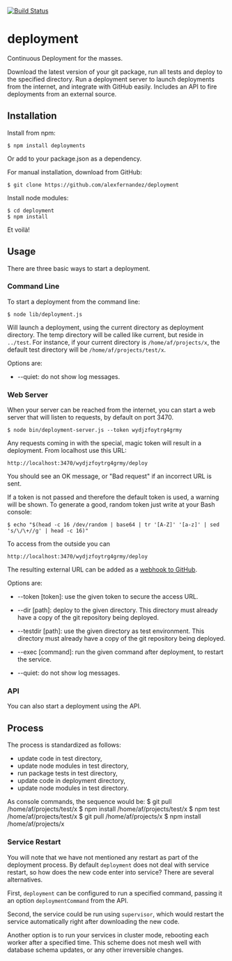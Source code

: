 
[![Build Status](https://secure.travis-ci.org/alexfernandez/deployment.png)](http://travis-ci.org/alexfernandez/deployment)

# deployment

Continuous Deployment for the masses.

Download the latest version of your git package, run all tests and deploy to the specified directory.
Run a deployment server to launch deployments from the internet, and integrate with GitHub easily.
Includes an API to fire deployments from an external source.

## Installation

Install from npm:

    $ npm install deployments

Or add to your package.json as a dependency.

For manual installation, download from GitHub:

    $ git clone https://github.com/alexfernandez/deployment

Install node modules:

    $ cd deployment
    $ npm install

Et voilà!

## Usage

There are three basic ways to start a deployment.

### Command Line

To start a deployment from the command line:

    $ node lib/deployment.js

Will launch a deployment, using the current directory as deployment directory.
The temp directory will be called like current, but reside in `../test`.
For instance, if your current directory is `/home/af/projects/x`, the default
test directory will be `/home/af/projects/test/x`.

Options are:

* --quiet: do not show log messages.

### Web Server

When your server can be reached from the internet,
you can start a web server that will listen to requests, by default on port 3470.

    $ node bin/deployment-server.js --token wydjzfoytrg4grmy

Any requests coming in with the special, magic token will result in a deployment.
From localhost use this URL:

    http://localhost:3470/wydjzfoytrg4grmy/deploy

You should see an OK message, or "Bad request" if an incorrect URL is sent.

If a token is not passed and therefore the default token is used, a warning will be shown.
To generate a good, random token just write at your Bash console:

    $ echo "$(head -c 16 /dev/random | base64 | tr '[A-Z]' '[a-z]' | sed 's/\/\+//g' | head -c 16)"

To access from the outside you can 

    http://localhost:3470/wydjzfoytrg4grmy/deploy

The resulting external URL can be added as a
[webhook to GitHub](https://help.github.com/articles/post-receive-hooks).

Options are:

* --token [token]: use the given token to secure the access URL.

* --dir [path]: deploy to the given directory. This directory must already have
  a copy of the git repository being deployed.

* --testdir [path]: use the given directory as test environment. This directory
  must already have a copy of the git repository being deployed.

* --exec [command]: run the given command after deployment, to restart the
  service.

* --quiet: do not show log messages.

### API

You can also start a deployment using the API.

## Process

The process is standardized as follows:
* update code in test directory,
* update node modules in test directory,
* run package tests in test directory,
* update code in deployment directory,
* update node modules in test directory.

As console commands, the sequence would be:
    $ git pull /home/af/projects/test/x
    $ npm install /home/af/projects/test/x
    $ npm test /home/af/projects/test/x
    $ git pull /home/af/projects/x
    $ npm install /home/af/projects/x

### Service Restart

You will note that we have not mentioned any restart as part of the deployment process.
By default `deployment` does not deal with service restart, so how does the new code enter into service?
There are several alternatives.

First, `deployment` can be configured to run a specified command, passing it an option `deploymentCommand` from the API.

Second, the service could be run using `supervisor`, which would restart the service automatically
right after downloading the new code.

Another option is to run your services in cluster mode, rebooting each worker after a specified time.
This scheme does not mesh well with database schema updates, or any other irreversible changes.

